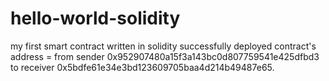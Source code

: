 # hello-world-solidity
my first smart contract written in solidity
successfully deployed contract's address = from sender 0x952907480a15f3a143bc0d807759541e425dfbd3 to receiver 0x5bdfe61e34e3bd123609705baa4d214b49487e65.
